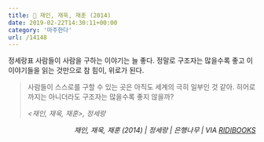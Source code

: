```yaml
---
title: 📖 재인, 재욱, 재훈 (2014)
date: 2019-02-22T14:30:11+00:00
category: '마주한다'
url: /14148
---
```


정세랑표 사람들이 사람을 구하는 이야기는 늘 좋다. 정말로 구조자는 많을수록 좋고 이 이야기들을 읽는 것만으로 참 힘이, 위로가 된다.





<blockquote class="wp-block-quote">
  <p>
    사람들이 스스로를 구할 수 있는 곳은 아직도 세계의 극히 일부인 것 같아. 히어로까지는 아니더라도 구조자는 많을수록 좋지 않을까?
  </p>
  
  <p>
    <cite><재인, 재욱, 재훈>, 정세랑</cite>
  </p>
</blockquote>





<p style="text-align:right">
  <em>재인, 재욱, 재훈 (2014) | 정세랑 | 은행나무 | VIA <a rel="noreferrer noopener" href="http://ridibooks.com/" target="_blank">RIDIBOOKS</a></em>
</p>